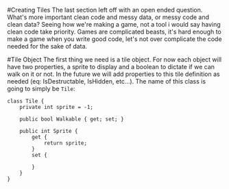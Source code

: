 #Creating Tiles
The last section left off with an open ended question. What's more important clean code and messy data, or messy code and clean data? Seeing how we're making a game, not a tool i would say having clean code take priority. Games are complicated beasts, it's hard enough to make a game when you write good code, let's not over complicate the code needed for the sake of data.

#Tile Object
The first thing we need is a tile object. For now each object will have two properties, a sprite to display and a boolean to dictate if we can walk on it or not. In the future we will add properties to this tile definition as needed (eq: IsDestructable, IsHidden, etc...). The name of this class is going to simply be ```Tile```:

```
class Tile {
    private int sprite = -1;
    
    public bool Walkable { get; set; }
    
    public int Sprite {
        get {
            return sprite;
        }
        set {
        
        }
    }
}
```